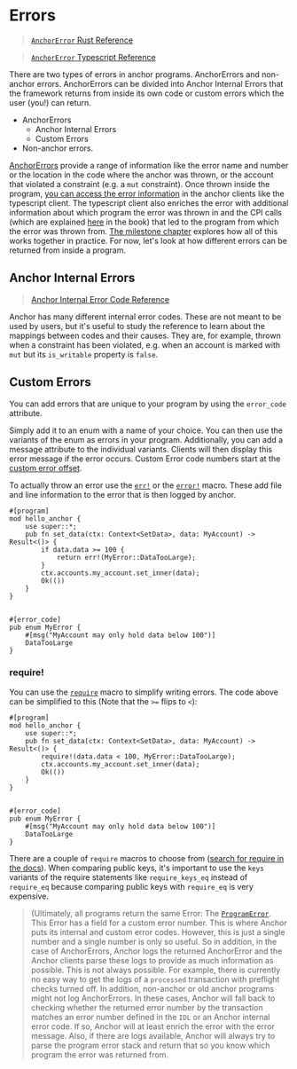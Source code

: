 # Errors

> [`AnchorError` Rust Reference](https://docs.rs/anchor-lang/latest/anchor_lang/error/struct.AnchorError.html)

> [`AnchorError` Typescript Reference](https://project-serum.github.io/anchor/ts/classes/AnchorError.html)

There are two types of errors in anchor programs. AnchorErrors and non-anchor errors.
AnchorErrors can be divided into Anchor Internal Errors that the framework returns from inside its own code or
custom errors which the user (you!) can return. 

- AnchorErrors
  - Anchor Internal Errors
  - Custom Errors
- Non-anchor errors.

[AnchorErrors](https://docs.rs/anchor-lang/latest/anchor_lang/error/struct.AnchorError.html) provide a range of information like the error name and number or the location in the code where the anchor was thrown, or the account that violated a constraint (e.g. a `mut` constraint). Once thrown inside the program, [you can access the error information](https://project-serum.github.io/anchor/ts/classes/AnchorError.html) in the anchor clients like the typescript client. The typescript client also enriches the error with additional information about which program the error was thrown in and the CPI calls (which are explained [here](./CPIs.md) in the book) that led to the program from which the error was thrown from. [The milestone chapter](./milestone_project_tic-tac-toe.md) explores how all of this works together in practice. For now, let's look at how different errors can be returned from inside a program.

## Anchor Internal Errors

> [Anchor Internal Error Code Reference](https://docs.rs/anchor-lang/latest/anchor_lang/error/enum.ErrorCode.html)

Anchor has many different internal error codes. These are not meant to be used by users, but it's useful to study the reference to learn about the mappings between codes and their causes. They are, for example, thrown when a constraint has been violated, e.g. when an account is marked with `mut` but its `is_writable` property is `false`.

## Custom Errors

You can add errors that are unique to your program by using the `error_code` attribute. 

Simply add it to an enum with a name of your choice. You can then use the variants of the enum as errors in your program. Additionally, you can add a message attribute to the individual variants. Clients will then display this error message if the error occurs. Custom Error code numbers start at the [custom error offset](https://docs.rs/anchor-lang/latest/anchor_lang/error/constant.ERROR_CODE_OFFSET.html).

To actually throw an error use the [`err!`](https://docs.rs/anchor-lang/latest/anchor_lang/macro.err.html) or the [`error!`](https://docs.rs/anchor-lang/latest/anchor_lang/prelude/macro.error.html) macro. These add file and line information to the error that is then logged by anchor.

```rust,ignore
#[program]
mod hello_anchor {
    use super::*;
    pub fn set_data(ctx: Context<SetData>, data: MyAccount) -> Result<()> {
        if data.data >= 100 {
            return err!(MyError::DataTooLarge);    
        }
        ctx.accounts.my_account.set_inner(data);
        Ok(())
    }
}


#[error_code]
pub enum MyError {
    #[msg("MyAccount may only hold data below 100")]
    DataTooLarge
}
```

### require!

You can use the [`require`](https://docs.rs/anchor-lang/latest/anchor_lang/macro.require.html) macro to simplify writing errors. The code above can be simplified to this (Note that the `>=` flips to `<`):
```rust,ignore
#[program]
mod hello_anchor {
    use super::*;
    pub fn set_data(ctx: Context<SetData>, data: MyAccount) -> Result<()> {
        require!(data.data < 100, MyError::DataTooLarge); 
        ctx.accounts.my_account.set_inner(data);
        Ok(())
    }
}


#[error_code]
pub enum MyError {
    #[msg("MyAccount may only hold data below 100")]
    DataTooLarge
}
```

There are a couple of `require` macros to choose from ([search for require in the docs](https://docs.rs/anchor-lang/latest/anchor_lang/?search=require)). When comparing public keys, it's important to use the `keys` variants of the require statements like `require_keys_eq` instead of `require_eq` because comparing public keys with `require_eq` is very expensive.

> (Ultimately, all programs return the same Error: The [`ProgramError`](https://docs.rs/solana-program/latest/solana_program/program_error/enum.ProgramError.html). This Error has a field for a custom error number. This is where Anchor puts its internal and custom error codes. However, this is just a single number and a single number is only so useful. So in addition, in the case of AnchorErrors, Anchor logs the returned AnchorError and the Anchor clients parse these logs to provide as much information as possible. This is not always possible. For example, there is currently no easy way to get the logs of a `processed` transaction with preflight checks turned off. In addition, non-anchor or old anchor programs might not log AnchorErrors. In these cases, Anchor will fall back to checking whether the returned error number by the transaction matches an error number defined in the `IDL` or an Anchor internal error code. If so, Anchor will at least enrich the error with the error message. Also, if there are logs available, Anchor will always try to parse the program error stack and return that so you know which program the error was returned from.
